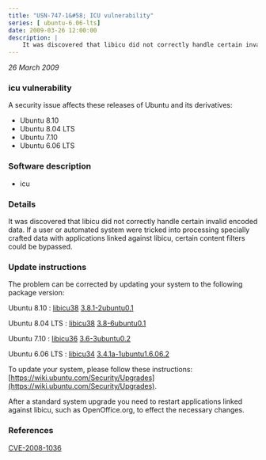 ```yaml
---
title: "USN-747-1&#58; ICU vulnerability"
series: [ ubuntu-6.06-lts]
date: 2009-03-26 12:00:00
description: |
    It was discovered that libicu did not correctly handle certain invalid encoded data. If a user or automated system were tricked into processing specially crafted data with applications linked against libicu, certain content filters could be bypassed. 
--- 
```

 
 

*26 March 2009*

### icu vulnerability

A security issue affects these releases of Ubuntu and its derivatives:

* Ubuntu 8.10
* Ubuntu 8.04 LTS
* Ubuntu 7.10
* Ubuntu 6.06 LTS

### Software description

* icu 

### Details

It was discovered that libicu did not correctly handle certain invalid encoded data. If a user or automated system were tricked into processing specially crafted data with applications linked against libicu, certain content filters could be bypassed. 

### Update instructions

The problem can be corrected by updating your system to the following package version:

Ubuntu 8.10
 : [libicu38](https://launchpad.net/ubuntu/+source/icu) <span> [3.8.1-2ubuntu0.1](https://launchpad.net/ubuntu/+source/icu/3.8.1-2ubuntu0.1) </span> 

Ubuntu 8.04 LTS
 : [libicu38](https://launchpad.net/ubuntu/+source/icu) <span> [3.8-6ubuntu0.1](https://launchpad.net/ubuntu/+source/icu/3.8-6ubuntu0.1) </span> 

Ubuntu 7.10
 : [libicu36](https://launchpad.net/ubuntu/+source/icu) <span> [3.6-3ubuntu0.2](https://launchpad.net/ubuntu/+source/icu/3.6-3ubuntu0.2) </span> 

Ubuntu 6.06 LTS
 : [libicu34](https://launchpad.net/ubuntu/+source/icu) <span> [3.4.1a-1ubuntu1.6.06.2](https://launchpad.net/ubuntu/+source/icu/3.4.1a-1ubuntu1.6.06.2) </span> 

To update your system, please follow these instructions: [https://wiki.ubuntu.com/Security/Upgrades](https://wiki.ubuntu.com/Security/Upgrades).

After a standard system upgrade you need to restart applications linked against libicu, such as OpenOffice.org, to effect the necessary changes. 

### References

 
 [CVE-2008-1036](http://people.ubuntu.com/~ubuntu-security/cve/CVE-2008-1036)
 

